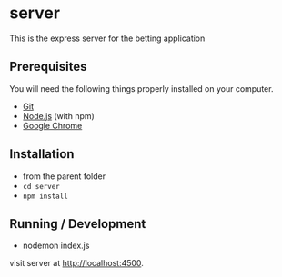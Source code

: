 # server
This is the express server for the betting application 

## Prerequisites

You will need the following things properly installed on your computer.

* [Git](https://git-scm.com/)
* [Node.js](https://nodejs.org/) (with npm)
* [Google Chrome](https://google.com/chrome/)

## Installation
*  from the parent folder
* `cd server`
* `npm install`

## Running / Development

* nodemon index.js

visit server at [http://localhost:4500](http://localhost:4500).